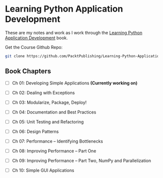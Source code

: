 # Learning Python Application Development

These are my notes and work as I work through the [Learning Python Application Development] book.

Get the Course Github Repo:

```sh
git clone https://github.com/PacktPublishing/Learning-Python-Application-Development.git LearningPythonApplicationDevelopment_code
```

## Book Chapters

- [ ] Ch 01: Developing Simple Applications **(Currently working on)**
- [ ] Ch 02: Dealing with Exceptions
- [ ] Ch 03: Modularize, Package, Deploy!
- [ ] Ch 04: Documentation and Best Practices
- [ ] Ch 05: Unit Testing and Refactoring
- [ ] Ch 06: Design Patterns
- [ ] Ch 07: Performance – Identifying Bottlenecks
- [ ] Ch 08: Improving Performance – Part One
- [ ] Ch 09: Improving Performance – Part Two, NumPy and Parallelization
- [ ] Ch 10: Simple GUI Applications


[//]: # (References)

[Learning Python Application Development]: https://www.oreilly.com/library/view/learning-python-application/9781785889196/